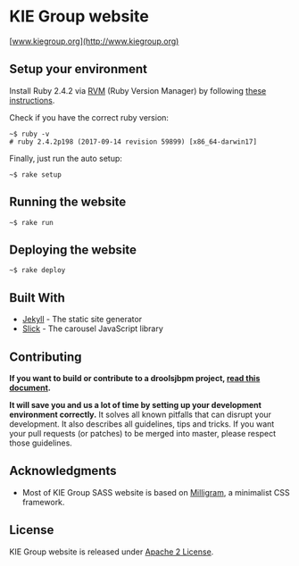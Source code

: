 # KIE Group website

[www.kiegroup.org](http://www.kiegroup.org)


## Setup your environment

Install Ruby 2.4.2 via [RVM](http://rvm.io) (Ruby Version Manager) by following [these instructions](https://rvm.io/rvm/install).

Check if you have the correct ruby version:

```
~$ ruby -v
# ruby 2.4.2p198 (2017-09-14 revision 59899) [x86_64-darwin17]
```

Finally, just run the auto setup:
```
~$ rake setup
```


## Running the website

```
~$ rake run
```


## Deploying the website

```
~$ rake deploy
```


## Built With

* [Jekyll](https://jekyllrb.com) - The static site generator
* [Slick](http://kenwheeler.github.io/slick) - The carousel JavaScript library


## Contributing

**If you want to build or contribute to a droolsjbpm project, [read this document](https://github.com/droolsjbpm/droolsjbpm-build-bootstrap/blob/master/README.md).**

**It will save you and us a lot of time by setting up your development environment correctly.**
It solves all known pitfalls that can disrupt your development.
It also describes all guidelines, tips and tricks.
If you want your pull requests (or patches) to be merged into master, please respect those guidelines.


## Acknowledgments

* Most of KIE Group SASS website is based on [Milligram](https://milligram.io), a minimalist CSS framework.


## License

KIE Group website is released under [Apache 2 License](LICENSE-ASL-2.0.txt).
